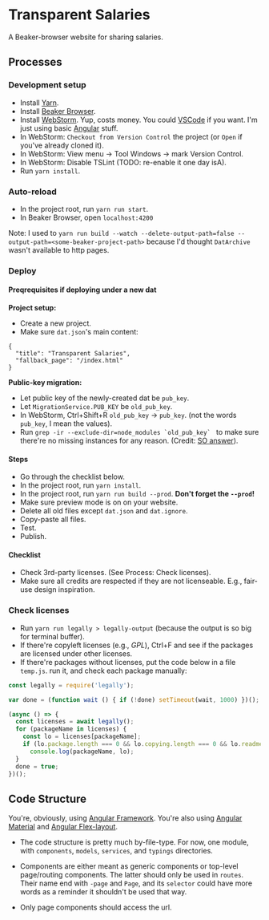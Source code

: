 # Transparent Salaries

A Beaker-browser website for sharing salaries.

## Processes

### Development setup

- Install [Yarn](https://yarnpkg.com).
- Install [Beaker Browser](https://beakerbrowser.com/).
- Install [WebStorm](https://www.jetbrains.com/webstorm/). Yup, costs money. You could [VSCode](https://code.visualstudio.com/) if you want. I'm just using basic [Angular](https://angular.io/) stuff.
- In WebStorm: `Checkout from Version Control` the project (or `Open` if you've already cloned it).
- In WebStorm: View menu -> Tool Windows -> mark Version Control.
- In WebStorm: Disable TSLint (TODO: re-enable it one day isA).
- Run `yarn install`.

### Auto-reload

- In the project root, run `yarn run start`.
- In Beaker Browser, open `localhost:4200`

Note: I used to `yarn run build --watch --delete-output-path=false --output-path=<some-beaker-project-path>` because I'd thought `DatArchive` wasn't available to http pages.

### Deploy

#### Preqrequisites if deploying under a new dat

**Project setup:**
- Create a new project.
- Make sure `dat.json`'s main content:
```
{
  "title": "Transparent Salaries",
  "fallback_page": "/index.html"
}
```
**Public-key migration:**
- Let public key of the newly-created dat be `pub_key`.
- Let `MigrationService.PUB_KEY` be `old_pub_key`.
- In WebStorm, Ctrl+Shift+R `old_pub_key` -> `pub_key`. (not the words `pub_key`, I mean the values).
- Run ``grep -ir --exclude-dir=node_modules `old_pub_key` `` to make sure there're no missing instances for any reason. (Credit: [SO answer](https://stackoverflow.com/a/49251979/6690391)).

#### Steps

- Go through the checklist below.
- In the project root, run `yarn install`.
- In the project root, run `yarn run build --prod`. **Don't forget the `--prod`!**
- Make sure preview mode is on on your website.
- Delete all old files except `dat.json` and `dat.ignore`.
- Copy-paste all files.
- Test.
- Publish.

#### Checklist

- Check 3rd-party licenses. (See Process: Check licenses).
- Make sure all credits are respected if they are not licenseable. E.g., fair-use design inspiration.

### Check licenses

- Run `yarn run legally > legally-output` (because the output is so big for terminal buffer).
- If there're copyleft licenses (e.g., _GPL_), Ctrl+F and see if the packages are licensed under other licenses.
- If there're packages without licenses, put the code below in a file `temp.js`. run it, and check each package manually:
```javascript
const legally = require('legally');

var done = (function wait () { if (!done) setTimeout(wait, 1000) })();

(async () => {
  const licenses = await legally();
  for (packageName in licenses) {
    const lo = licenses[packageName];
    if (lo.package.length === 0 && lo.copying.length === 0 && lo.readme.length === 0)
      console.log(packageName, lo);
  }
  done = true;
})();
```

## Code Structure

You're, obviously, using [Angular Framework](https://angular.io/). You're also using [Angular Material](https://material.angular.io) and [Angular Flex-layout](https://github.com/angular/flex-layout/wiki/Declarative-API-Overview).

- The code structure is pretty much by-file-type. For now, one module, with `components`, `models`, `services`, and `typings` directories.

- Components are either meant as generic components or top-level page/routing components. The latter should only be used in `routes`. Their name end with `-page` and `Page`, and its `selector` could have more words as a reminder it shouldn't be used that way.

- Only page components should access the url.
